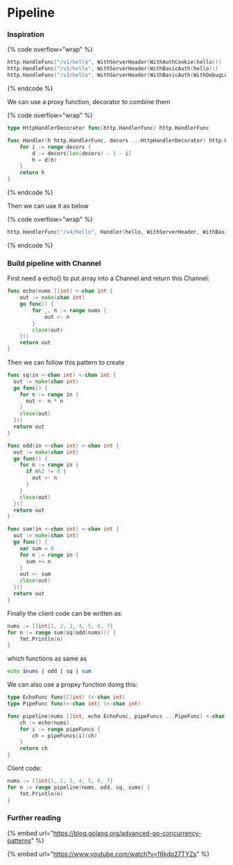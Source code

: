 # Pipeline

### Inspiration

{% code overflow="wrap" %}
```go
http.HandleFunc("/v1/hello", WithServerHeader(WithAuthCookie(hello)))
http.HandleFunc("/v2/hello", WithServerHeader(WithBasicAuth(hello)))
http.HandleFunc("/v3/hello", WithServerHeader(WithBasicAuth(WithDebugLog(hello))))
```
{% endcode %}

We can use a proxy function, decorator to combine them

{% code overflow="wrap" %}
```go
type HttpHandlerDecorator func(http.HandlerFunc) http.HandlerFunc 

func Handler(h http.HandlerFunc, decors ...HttpHandlerDecorator) http.HandlerFunc {
    for i := range decors {
        d := decors[len(decors) - 1 - i]
        h = d(h)
    }
    return h
}
```
{% endcode %}

Then we can use it as below

{% code overflow="wrap" %}
```go
http.HandlerFunc("/v4/hello", Handler(hello, WithServerHeader, WithBasicAuth, WithDebugLog))
```
{% endcode %}

### Build pipeline with Channel

First need a echo() to put array into a Channel and return this Channel:

```go
func echo(nums []int) <-chan int {
    out := make(chan int)
    go func() {
        for _, n := range nums {
            out <- n
        }
        close(out)
    }()
    return out
}
```

Then we can follow this pattern to create

```go
func sq(in <-chan int) <-chan int {
  out := make(chan int)
  go func() {
    for n := range in {
      out <- n * n
    }
    close(out)
  }()
  return out
}

func odd(in <-chan int) <-chan int {
  out := make(chan int)
  go func() {
    for n := range in {
      if n%2 != 0 {
        out <- n
      }
    }
    close(out)
  }()
  return out
}

func sum(in <-chan int) <-chan int {
  out := make(chan int)
  go func() {
    var sum = 0
    for n := range in {
      sum += n
    }
    out <- sum
    close(out)
  }()
  return out
}
```

Finally the client code can be written as:

```go
nums := []int{1, 2, 3, 4, 5, 6, 7}
for n := range sum(sq(odd(nums))) {
    fmt.Println(n)
}
```

which functions as same as

```bash
echo $nums | odd | sq | sum
```

We can also use a propxy function doing this:

```go
type EchoFunc func([]int) (<-chan int)
type PipeFunc func(<-chan int) (<-chan int)

func pipeline(nums []int, echo EchoFunc, pipeFuncs ...PipeFunc) <-chan int {
    ch := echo(nums)
    for i := range pipeFuncs {
        ch = pipeFuncs[i](ch)
    }
    return ch
}
```

Client code:

```go
nums := []int{1, 2, 3, 4, 5, 6, 7}
for n := range pipeline(nums, odd, sq, sums) {
    fmt.Println(n)
}
```

### Further reading

{% embed url="https://blog.golang.org/advanced-go-concurrency-patterns" %}

{% embed url="https://www.youtube.com/watch?v=f6kdp27TYZs" %}
